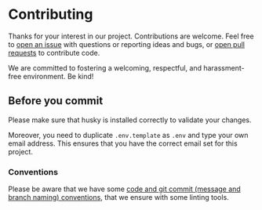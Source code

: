# Contributing

Thanks for your interest in our project. Contributions are welcome. Feel free to [open an issue](https://github.com/db-ux-design-system/figma-hub/issues/new) with questions or reporting ideas and bugs, or [open pull requests](https://github.com/db-ux-design-system/figma-hub/compare) to contribute code.

We are committed to fostering a welcoming, respectful, and harassment-free environment. Be kind!

## Before you commit

Please make sure that husky is installed correctly to validate your changes.

Moreover, you need to duplicate `.env.template` as `.env` and type your own email address. This ensures that you have the correct email set for this project.

### Conventions

Please be aware that we have some [code and git commit (message and branch naming) conventions](https://github.com/db-ux-design-system/core-web/blob/main/docs/conventions.md), that we ensure with some linting tools.
